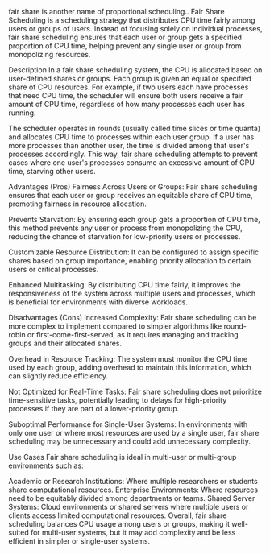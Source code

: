 fair share is another name of proportional scheduling..
Fair Share Scheduling is a scheduling strategy that distributes CPU time fairly among users or groups of users. Instead of focusing solely on individual processes, fair share scheduling ensures that each user or group gets a specified proportion of CPU time, helping prevent any single user or group from monopolizing resources.

Description
In a fair share scheduling system, the CPU is allocated based on user-defined shares or groups. Each group is given an equal or specified share of CPU resources. For example, if two users each have processes that need CPU time, the scheduler will ensure both users receive a fair amount of CPU time, regardless of how many processes each user has running.

The scheduler operates in rounds (usually called time slices or time quanta) and allocates CPU time to processes within each user group. If a user has more processes than another user, the time is divided among that user's processes accordingly. This way, fair share scheduling attempts to prevent cases where one user's processes consume an excessive amount of CPU time, starving other users.

Advantages (Pros)
Fairness Across Users or Groups: Fair share scheduling ensures that each user or group receives an equitable share of CPU time, promoting fairness in resource allocation.

Prevents Starvation: By ensuring each group gets a proportion of CPU time, this method prevents any user or process from monopolizing the CPU, reducing the chance of starvation for low-priority users or processes.

Customizable Resource Distribution: It can be configured to assign specific shares based on group importance, enabling priority allocation to certain users or critical processes.

Enhanced Multitasking: By distributing CPU time fairly, it improves the responsiveness of the system across multiple users and processes, which is beneficial for environments with diverse workloads.

Disadvantages (Cons)
Increased Complexity: Fair share scheduling can be more complex to implement compared to simpler algorithms like round-robin or first-come-first-served, as it requires managing and tracking groups and their allocated shares.

Overhead in Resource Tracking: The system must monitor the CPU time used by each group, adding overhead to maintain this information, which can slightly reduce efficiency.

Not Optimized for Real-Time Tasks: Fair share scheduling does not prioritize time-sensitive tasks, potentially leading to delays for high-priority processes if they are part of a lower-priority group.

Suboptimal Performance for Single-User Systems: In environments with only one user or where most resources are used by a single user, fair share scheduling may be unnecessary and could add unnecessary complexity.

Use Cases
Fair share scheduling is ideal in multi-user or multi-group environments such as:

Academic or Research Institutions: Where multiple researchers or students share computational resources.
Enterprise Environments: Where resources need to be equitably divided among departments or teams.
Shared Server Systems: Cloud environments or shared servers where multiple users or clients access limited computational resources.
Overall, fair share scheduling balances CPU usage among users or groups, making it well-suited for multi-user systems, but it may add complexity and be less efficient in simpler or single-user systems.






